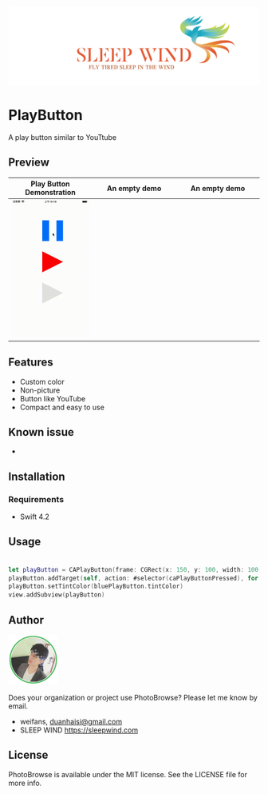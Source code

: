 <img src="./Images/sleepwind-logo.png">

# PlayButton
A play button similar to YouTtube

## Preview

| Play Button Demonstration | An empty demo | An empty demo | 
| ------------- | ------------- | ------------- |
| ![Photo Click](./Images/play.gif)  | ![Photo Click](./Images/empty-demo.png)  | ![Photo Click](./Images/empty-demo.png)  |

## Features

- Custom color
- Non-picture
- Button like YouTube
- Compact and easy to use

## Known issue
- 

## Installation 

### Requirements 

- Swift 4.2 

## Usage

```swift 

let playButton = CAPlayButton(frame: CGRect(x: 150, y: 100, width: 100, height: 100))
playButton.addTarget(self, action: #selector(caPlayButtonPressed), for: .touchUpInside)
playButton.setTintColor(bluePlayButton.tintColor)
view.addSubview(playButton)

```

## Author
<a src="https://github.com/weifans">
<img src="./Images/avatar.png" style="" width="100px">
</a>


Does your organization or project use PhotoBrowse? Please let me know by email.

- weifans, duanhaisi@gmail.com
- SLEEP WIND https://sleepwind.com

## License 

PhotoBrowse is available under the MIT license. See the LICENSE file for more info.
